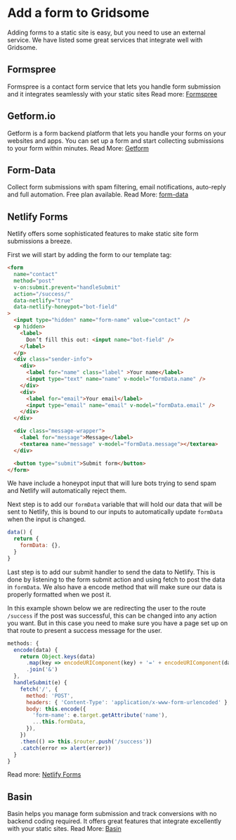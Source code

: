 # Add a form to Gridsome

Adding forms to a static site is easy, but you need to use an external service. We have listed some great services that integrate well with Gridsome.


## Formspree
Formspree is a contact form service that lets you handle form submission and it integrates seamlessly with your static sites 
Read more: [Formspree](https://formspree.io/)

## Getform.io
Getform is a form backend platform that lets you handle your forms on your websites and apps. You can set up a form and start collecting submissions to your form within minutes.
Read More: [Getform](https://getform.io/)

## Form-Data
Collect form submissions with spam filtering, email notifications, auto-reply and full automation. Free plan available. 
Read More: [form-data](https://www.form-data.com/)

## Netlify Forms
Netlify offers some sophisticated features to make static site form submissions a breeze.

First we will start by adding the form to our template tag:

```html
<form 
  name="contact"
  method="post"
  v-on:submit.prevent="handleSubmit"
  action="/success/"
  data-netlify="true"
  data-netlify-honeypot="bot-field"
>
  <input type="hidden" name="form-name" value="contact" />
  <p hidden>
    <label>
      Don’t fill this out: <input name="bot-field" />
    </label>
  </p>
  <div class="sender-info">
    <div>
      <label for="name" class="label" >Your name</label>
      <input type="text" name="name" v-model="formData.name" />
    </div>
    <div>
      <label for="email">Your email</label>
      <input type="email" name="email" v-model="formData.email" />
    </div>
  </div>

  <div class="message-wrapper">
    <label for="message">Message</label>
    <textarea name="message" v-model="formData.message"></textarea>
  </div>

  <button type="submit">Submit form</button>
</form>
```

We have include a honeypot input that will lure bots trying to send spam and Netlify will automatically reject them.

Next step is to add our `formData` variable that will hold our data that will be sent to Netlify, this is bound to our inputs to automatically update `formData` when the input is changed.

```js
data() {
  return {
    formData: {},
  }
}
```

Last step is to add our submit handler to send the data to Netlify. This is done by listening to the form submit action and using fetch to post the data in `formData`. We also have a encode method that will make sure our data is properly formatted when we post it. 

In this example shown below we are redirecting the user to the route `/success` if the post was successful, this can be changed into any action you want. But in this case you need to make sure you have a page set up on that route to present a success message for the user.

```js
methods: {
  encode(data) {
    return Object.keys(data)
      .map(key => encodeURIComponent(key) + '=' + encodeURIComponent(data[key]))
      .join('&')
  },
  handleSubmit(e) {
    fetch('/', {
      method: 'POST',
      headers: { 'Content-Type': 'application/x-www-form-urlencoded' },
      body: this.encode({
        'form-name': e.target.getAttribute('name'),
        ...this.formData,
      }),
    })
    .then(() => this.$router.push('/success'))
    .catch(error => alert(error))
  }
}
```

Read more: [Netlify Forms](https://www.netlify.com/docs/form-handling/)

## Basin
Basin helps you manage form submission and track conversions with no backend coding required. It offers great features that integrate excellently with your static sites.
Read More: [Basin](https://usebasin.com/)
